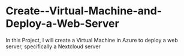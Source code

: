 # Create--Virtual-Machine-and-Deploy-a-Web-Server
In this Project, I will create a Virtual Machine in Azure to deploy a web server, specifically a Nextcloud server
